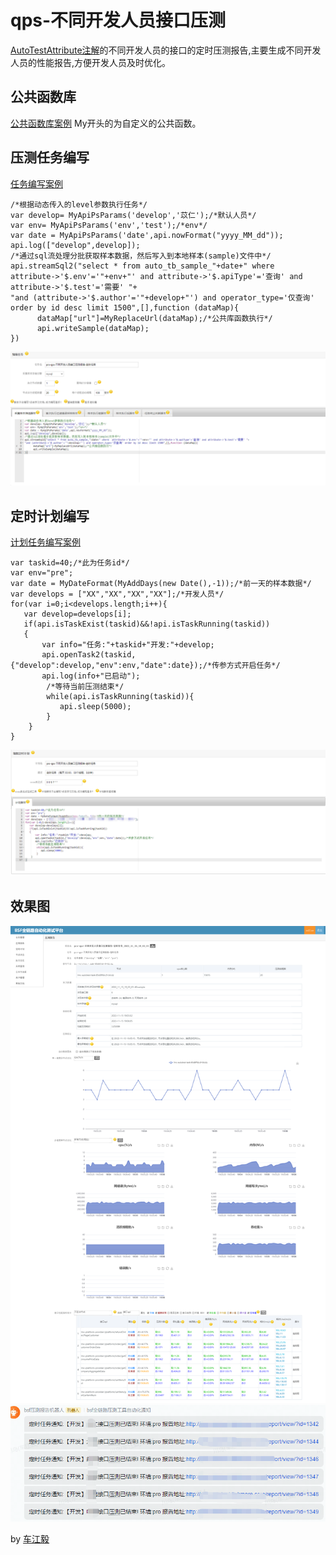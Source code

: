 # qps-不同开发人员接口压测
 [AutoTestAttribute注解](https://gitee.com/chejiangyi/free-bsf-all/blob/1.6-SNAPSHOT/free-bsf-autotest/README.md )的不同开发人员的接口的定时压测报告,主要生成不同开发人员的性能报告,方便开发人员及时优化。
## 公共函数库
[公共函数库案例](../README-PublicCode.md)
My开头的为自定义的公共函数。

## 压测任务编写
[任务编写案例](/README-Demo.md)
```
/*根据动态传入的level参数执行任务*/
var develop= MyApiPsParams('develop','苡仁');/*默认人员*/
var env= MyApiPsParams('env','test');/*env*/
var date = MyApiPsParams('date',api.nowFormat("yyyy_MM_dd"));
api.log(["develop",develop]);
/*通过sql流处理分批获取样本数据，然后写入到本地样本(sample)文件中*/
api.streamSql2("select * from auto_tb_sample_"+date+" where  attribute->'$.env'='"+env+"' and attribute->'$.apiType'='查询' and attribute->'$.test'='需要' "+
"and (attribute->'$.author'='"+develop+"') and operator_type='仅查询' order by id desc limit 1500",[],function (dataMap){
      dataMap["url"]=MyReplaceUrl(dataMap);/*公共库函数执行*/
      api.writeSample(dataMap);
})
```
![img.png](img3-1.png)

## 定时计划编写
[计划任务编写案例](/README-Job.md)
```
var taskid=40;/*此为任务id*/
var env="pre";
var date = MyDateFormat(MyAddDays(new Date(),-1));/*前一天的样本数据*/
var develops = ["XX","XX","XX","XX"];/*开发人员*/
for(var i=0;i<develops.length;i++){
   var develop=develops[i];
   if(api.isTaskExist(taskid)&&!api.isTaskRunning(taskid))
   {
       var info="任务:"+taskid+"开发:"+develop;
       api.openTask2(taskid,{"develop":develop,"env":env,"date":date});/*传参方式开启任务*/
       api.log(info+"已启动");
        /*等待当前压测结束*/
        while(api.isTaskRunning(taskid)){
           api.sleep(5000);
        }
    }
}
```
![img.png](img3-2.png)

## 效果图
![img.png](img3-3.jpg)
![img.png](img3-4.png)

by [车江毅](https://www.cnblogs.com/chejiangyi/)